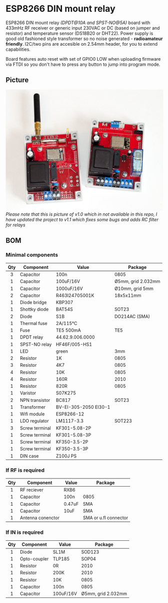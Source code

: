 # ESP8266 DIN mount relay
ESP8266 DIN mount relay *(DPDT@10A and SPST-NO@5A)* board with 433mHz RF receiver or generic input 230VAC or DC (based on jumper and resistor) and temperature sensor (DS18B20 or DHT22). Power supply is good old fashioned style transformer so no noise generated - **radioamateur friendly**. I2C/two pins are accesible on 2.54mm header, for you to extend capabilities.

Board features auto reset with set of GPIO0 LOW when uploading firmware via FTDI so you don't have to press any button to jump into program mode.

## Picture
![photo](./Pictures/photo.jpg)
*Please note that this is picture of v1.0 which in not available in this repo, I have updated the project to v1.1 which fixes some bugs and adds RC filter for relays*

## BOM
### Minimal components

| Qty | Component | Value | Package |
|:---:| --------- | ----- | ------- |
| 3 | Capacitor | 100n | 0805 |
| 1 | Capacitor | 100uF/16V |  Ø5mm, grid 2.032mm |
| 1 | Capacitor | 1000uF/16V | Ø10mm, grid 5mm |
| 2 | Capacitor | R463I24705001K | 18x5x11mm |
| 1 | Diode bridge | KBP307 | |
| 1 | Shottky diode | BAT54S | SOT23 |
| 2 | Diode | S1B | DO214AC (SMA) |
| 1 | Thermal fuse | 2A/115°C | |
| 1 | Fuse | TE5 500mA | TE5 |
| 1 | DPDT relay | 44.62.9.006.0000 | |
| 1 | SPST-NO relay | HF46F/005-HS1 | |
| 1 | LED | green | 3mm |
| 2 | Resistor | 1K | 0805 |
| 3 | Resistor | 4K7 | 0805 |
| 4 | Resistor | 10K | 0805 |
| 4 | Resistor | 160R | 2010 |
| 1 | Resistor | 820R | 0805 |
| 1 | Varistor | S07K275 | |
| 2 | NPN transistor | BC817 | SOT23 |
| 1 | Transformer | BV-EI-305-2050 EI30-1 | |
| 1 | Wifi module | ESP8266-12 | |
| 1 | LDO regulator | LM1117-3.3 | SOT223 |
| 3 | Screw terminal | KF301-5.08-2P | |
| 1 | Screw terminal | KF301-5.08-3P | |
| 1 | Screw terminal | KF350-3.5-2P | |
| 1 | Screw terminal | KF350-3.5-3P | |
| 1 | DIN case | Z100J PS | |


### If RF is required

| Qty | Component | Value | Package |
|:---:| --------- | ----- | ------- |
| 1 | RF reciever | RXB6 | |
| 1 | Capacitor | 100n | 0805 |
| 1 | Capacitor | 0.47uF | SMA |
| 1 | Capacitor | 10uF | SMA |
| 1 | Antenna conenctor | | SMA or u.fl connector |


### If IN is required

| Qty | Component | Value | Package |
|:---:| --------- | ----- | ------- |
| 1 | Diode | SL1M | SOD123 |
| 1 | Opto-coupler | TLP185 | SOP04 |
| 1 | Resistor | 0R | 2010 |
| 1 | Resistor | 200K | 2010 |
| 1 | Resistor | 10K | 0805 |
| 1 | Capacitor | 100n | 0805 |
| 1 | Capacitor | 100uF/16V |  Ø5mm, grid 2.032mm |

